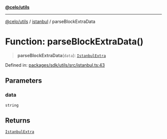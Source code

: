 [**@celo/utils**](../../README.md)

***

[@celo/utils](../../README.md) / [istanbul](../README.md) / parseBlockExtraData

# Function: parseBlockExtraData()

> **parseBlockExtraData**(`data`): [`IstanbulExtra`](../interfaces/IstanbulExtra.md)

Defined in: [packages/sdk/utils/src/istanbul.ts:43](https://github.com/celo-org/developer-tooling/blob/master/packages/sdk/utils/src/istanbul.ts#L43)

## Parameters

### data

`string`

## Returns

[`IstanbulExtra`](../interfaces/IstanbulExtra.md)
